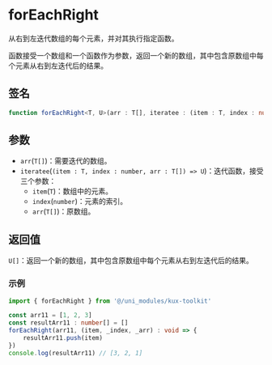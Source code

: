 # forEachRight

从右到左迭代数组的每个元素，并对其执行指定函数。

函数接受一个数组和一个函数作为参数，返回一个新的数组，其中包含原数组中每个元素从右到左迭代后的结果。

## 签名

```ts
function forEachRight<T, U>(arr : T[], iteratee : (item : T, index : number, arr : T[]) => U) : U[]
```

## 参数

- `arr`(`T[]`)：需要迭代的数组。
- `iteratee`(`(item : T, index : number, arr : T[]) => U`)：迭代函数，接受三个参数：
  - `item`(`T`)：数组中的元素。
  - `index`(`number`)：元素的索引。
  - `arr`(`T[]`)：原数组。

## 返回值

`U[]`：返回一个新的数组，其中包含原数组中每个元素从右到左迭代后的结果。

### 示例

```ts
import { forEachRight } from '@/uni_modules/kux-toolkit'

const arr11 = [1, 2, 3]
const resultArr11 : number[] = []
forEachRight(arr11, (item, _index, _arr) : void => {
    resultArr11.push(item)
})
console.log(resultArr11) // [3, 2, 1]
```
